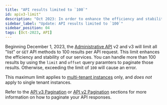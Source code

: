 ```yaml
---
title: "API results limited to `100`"
id: apiv3-limit"
description: "Oct 2023: In order to enhance the efficiency and stability of our services, we will limit all API results to `100` records. This limit is applicable to multi-tenant instances only."
sidebar_label: "Update: API results limited to `100`"
sidebar_position: 04
tags: [Oct-2023, API]
---
```



Beginning December 1, 2023, the [Administrative API](/docs/dbt-cloud-apis/admin-cloud-api) v2 and v3 will limit all "list" or `GET` API methods to 100 results per API request. This limit enhances the efficiency and stability of our services. You can handle more than 100 results by using the `limit` and `offset` query paramters to paginate those results. Otherwise, exceeding the limit of `100` will cause an error. 

This maximum limit applies to [multi-tenant instances](/docs/cloud/about-cloud/regions-ip-addresses) only, and _does not_ apply to single tenant instances.

Refer to the [API v3 Pagination](https://docs.getdbt.com/dbt-cloud/api-v3#/) or [API v2 Pagination](https://docs.getdbt.com/dbt-cloud/api-v2#/) sections for more information on how to paginate your API responses. 
